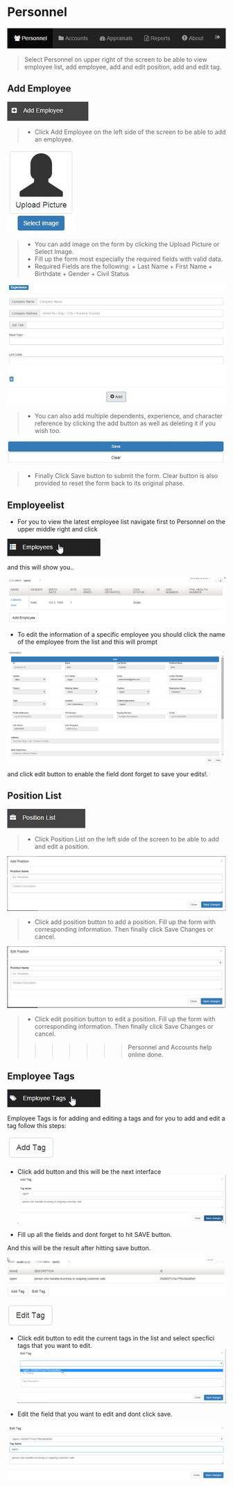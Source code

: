 # Personnel
![Image](img/addemployee1.jpg)
>
>Select Personnel on upper right of the screen to be able to view employee list, 
>add employee, add and edit position, add and edit tag.
## Add Employee
![Image](img/addemployee2.jpg "Title")
>
> + Click Add Employee on the left side of the screen to be able to add an employee.
>
![Image](img/addemployee3.jpg "Title")
>
> + You can add image on the form by clicking the Upload Picture or Select Image.
> + Fill up the form most especially the required fields with valid data.
> + Required Fields are the following:
	+ Last Name
	+ First Name
	+ Birthdate
	+ Gender
	+ Civil Status
>
![Image](img/addemployee4.jpg "Title")
>
> + You can also add multiple dependents, experience, and character reference by clicking the add button as well  as deleting it if you wish too.
>
![Image](img/addemployee5.jpg "Title")
>
> + Finally Click Save button to submit the form. Clear button is also provided to reset the form back to its original phase.
	
## Employeelist
+ For you to view the latest employee list navigate first to Personnel on the upper middle right and click
>
![Image](img/employeelist1.png)
>
and this will show you..
>
![Image](img/employeelist2.png)
>
+ To edit the information of a specific employee you should click the name of the employee from the list and this will prompt
>
![Image](img/employeelist3.png)
>
and click edit button to enable the field dont forget to save your edits!.

	
## Position List
![Image](img/positionlist1.jpg "Title")
>
> + Click Position List on the left side of the screen to be able to add and edit a position.
>
![Image](img/positionlist2.jpg "Title")
>
> + Click add position button to add a position. Fill up the form with corresponding information. Then finally click Save Changes or cancel.
>
![Image](img/positionlist3.jpg "Title")
>
> + Click edit position button to edit a position. Fill up the form with corresponding information. Then finally click Save Changes or cancel.
>>>>>>> Personnel and Accounts help online done.
## Employee Tags
![Image](img/employeetags1.png)
>
Employee Tags is for adding and editing a tags and for you to add and edit a tag follow this steps:
>
![Image](img/employeetags2.png)
>
>
+ Click add button and this will be the next interface
![Image](img/employeetags3.png)
>
>
+ Fill up all the fields and dont forget to hit SAVE button. 
>
And this will be the result after hitting save button.
>
![Image](img/employeetags4.png)
>
>
![Image](img/employeetags5.png)
>
+ Click edit button to edit the current tags in the list and select specfici tags that you want to edit.
![Image](img/employeetags6.png)
>
>
+ Edit the field that you want to edit and dont click save.
>
![Image](img/employeetags7.png)
>








